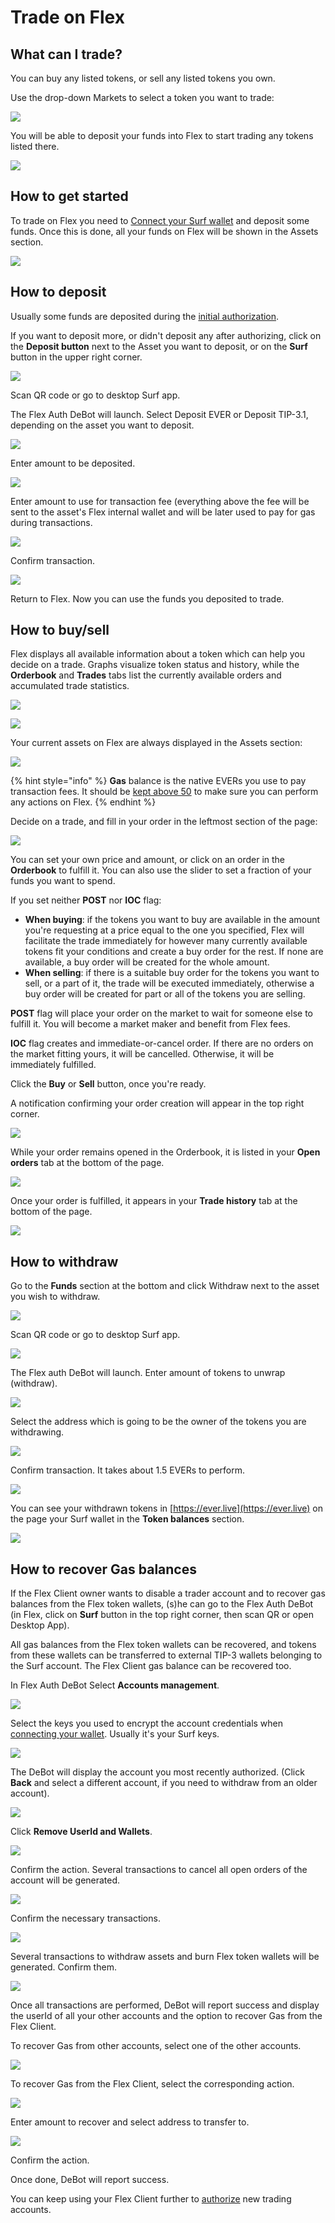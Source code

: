 # Trade on Flex

## What can I trade?

You can buy any listed tokens, or sell any listed tokens you own.

Use the drop-down Markets to select a token you want to trade:

![](<../.gitbook/assets/Screenshot from 2022-03-29 12-02-48.png>)

You will be able to deposit your funds into Flex to start trading any tokens listed there.

![](../.gitbook/assets/030.png)

## How to get started

To trade on Flex you need to [Connect your Surf wallet](connect-your-wallet.md) and deposit some funds. Once this is done, all your funds on Flex will be shown in the Assets section.

![](../.gitbook/assets/032.png)

## How to deposit

Usually some funds are deposited during the [initial authorization](connect-your-wallet.md).

If you want to deposit more, or didn't deposit any after authorizing, click on the **Deposit button** next to the Asset you want to deposit, or on the **Surf** button in the upper right corner.

![](../.gitbook/assets/002.png)

Scan QR code or go to desktop Surf app.

The Flex Auth DeBot will launch. Select Deposit EVER or Deposit TIP-3.1, depending on the asset you want to deposit.

![](../.gitbook/assets/011.jpg)

Enter amount to be deposited.

![](../.gitbook/assets/008.jpg)

Enter amount to use for transaction fee (everything above the fee will be sent to the asset's Flex internal wallet and will be later used to pay for gas during transactions.

![](../.gitbook/assets/009.jpg)

Confirm transaction.

![](../.gitbook/assets/010.jpg)

Return to Flex. Now you can use the funds you deposited to trade.

## How to buy/sell

Flex displays all available information about a token which can help you decide on a trade. Graphs visualize token status and history, while the **Orderbook** and **Trades** tabs list the currently available orders and accumulated trade statistics.

![](../.gitbook/assets/22.png)

![](../.gitbook/assets/23.png)

Your current assets on Flex are always displayed in the Assets section:

![](../.gitbook/assets/034.png)

{% hint style="info" %}
**Gas** balance is the native EVERs you use to pay transaction fees. It should be [kept above 50](keep-up-gas-balance.md) to make sure you can perform any actions on Flex.
{% endhint %}

Decide on a trade, and fill in your order in the leftmost section of the page:

![](../.gitbook/assets/050.png)

You can set your own price and amount, or click on an order in the **Orderbook** to fulfill it. You can also use the slider to set a fraction of your funds you want to spend.

If you set neither **POST** nor **IOC** flag:

* **When buying**: if the tokens you want to buy are available in the amount you're requesting at a price equal to the one you specified, Flex will facilitate the trade immediately for however many currently available tokens fit your conditions and create a buy order for the rest. If none are available, a buy order will be created for the whole amount.
* **When selling**: if there is a suitable buy order for the tokens you want to sell, or a part of it, the trade will be executed immediately, otherwise a buy order will be created for part or all of the tokens you are selling.

**POST** flag will place your order on the market to wait for someone else to fulfill it. You will become a market maker and benefit from Flex fees.

**IOC** flag creates and immediate-or-cancel order. If there are no orders on the market fitting yours, it will be cancelled. Otherwise, it will be immediately fulfilled.

Click the **Buy** or **Sell** button, once you're ready.&#x20;

A notification confirming your order creation will appear in the top right corner.

![](../.gitbook/assets/019.png)

While your order remains opened in the Orderbook, it is listed in your **Open orders** tab at the bottom of the page.

![](../.gitbook/assets/020.png)

Once your order is fulfilled, it appears in your **Trade history** tab at the bottom of the page.

![](../.gitbook/assets/021.png)

## How to withdraw

Go to the **Funds** section at the bottom and click Withdraw next to the asset you wish to withdraw.

![](../.gitbook/assets/038.png)

Scan QR code or go to desktop Surf app.

![](../.gitbook/assets/002.png)

The Flex auth DeBot will launch. Enter amount of tokens to unwrap (withdraw).

![](../.gitbook/assets/024.jpg)

Select the address which is going to be the owner of the tokens you are withdrawing.&#x20;

![](../.gitbook/assets/025.jpg)

Confirm transaction. It takes about 1.5 EVERs to perform.

![](../.gitbook/assets/026.jpg)

You can see your withdrawn tokens in [https://ever.live](https://ever.live) on the page your Surf wallet in the **Token balances** section.

![](../.gitbook/assets/027.png)

## How to recover Gas balances

If the Flex Client owner wants to disable a trader account and to recover gas balances from the Flex token wallets, (s)he can go to the Flex Auth DeBot (in Flex, click on **Surf** button in the top right corner, then scan QR or open Desktop App).

All gas balances from the Flex token wallets can be recovered, and tokens from these wallets can be transferred to external TIP-3 wallets belonging to the Surf account. The Flex Client gas balance can be recovered too.

In Flex Auth DeBot Select **Accounts management**.

![](../.gitbook/assets/039.png)

Select the keys you used to encrypt the account credentials when [connecting your wallet](connect-your-wallet.md). Usually it's your Surf keys.

![](../.gitbook/assets/040.png)

The DeBot will display the account you most recently authorized. (Click **Back** and select a different account, if you need to withdraw from an older account).

![](../.gitbook/assets/041.png)

Click **Remove UserId and Wallets**.

![](../.gitbook/assets/043.png)

Confirm the action. Several transactions to cancel all open orders of the account will be generated.

![](../.gitbook/assets/044.png)

Confirm the necessary transactions.

![](../.gitbook/assets/045.png)

Several transactions to withdraw assets and burn Flex token wallets will be generated. Confirm them.

![](../.gitbook/assets/046.png)

Once all transactions are performed, DeBot will report success and display the userId of all your other accounts and the option to recover Gas from the Flex Client.

To recover Gas from other accounts, select one of the other accounts.

![](../.gitbook/assets/047.png)

To recover Gas from the Flex Client, select the corresponding action.

![](../.gitbook/assets/048.png)

Enter amount to recover and select address to transfer to.

![](../.gitbook/assets/049.png)

Confirm the action.

Once done, DeBot will report success.

You can keep using your Flex Client further to [authorize](connect-your-wallet.md) new trading accounts.
